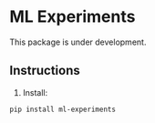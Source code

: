 # ML Experiments

This package is under development.

## Instructions

1. Install:

```
pip install ml-experiments
```
